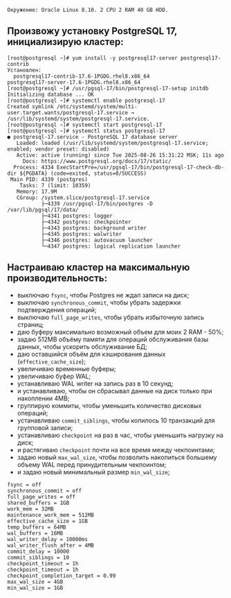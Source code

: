 ```
Окружение: Oracle Linux 8.10. 2 CPU 2 RAM 40 GB HDD.
```
## Произвожу установку PostgreSQL 17, инициализирую кластер: 
```
[root@postgresql ~]# yum install -y postgresql17-server postgresql17-contrib
Установлен:
  postgresql17-contrib-17.6-1PGDG.rhel8.x86_64                                   postgresql17-server-17.6-1PGDG.rhel8.x86_64
[root@postgresql ~]# /usr/pgsql-17/bin/postgresql-17-setup initdb
Initializing database ... OK
[root@postgresql ~]# systemctl enable postgresql-17
Created symlink /etc/systemd/system/multi-user.target.wants/postgresql-17.service → /usr/lib/systemd/system/postgresql-17.service.
[root@postgresql ~]# systemctl start postgresql-17
[root@postgresql ~]# systemctl status postgresql-17
● postgresql-17.service - PostgreSQL 17 database server
   Loaded: loaded (/usr/lib/systemd/system/postgresql-17.service; enabled; vendor preset: disabled)
   Active: active (running) since Tue 2025-08-26 15:31:22 MSK; 11s ago
     Docs: https://www.postgresql.org/docs/17/static/
  Process: 4334 ExecStartPre=/usr/pgsql-17/bin/postgresql-17-check-db-dir ${PGDATA} (code=exited, status=0/SUCCESS)
 Main PID: 4339 (postgres)
    Tasks: 7 (limit: 10359)
   Memory: 17.9M
   CGroup: /system.slice/postgresql-17.service
           ├─4339 /usr/pgsql-17/bin/postgres -D /var/lib/pgsql/17/data/
           ├─4341 postgres: logger
           ├─4342 postgres: checkpointer
           ├─4343 postgres: background writer
           ├─4345 postgres: walwriter
           ├─4346 postgres: autovacuum launcher
           └─4347 postgres: logical replication launcher
```
## Настраиваю кластер на максимальную производительность: 
- выключаю `fsync`, чтобы Postgres не ждал записи на диск;
- выключаю `synchronous_commit`, чтобы убрать задержки подтверждения операций;
- выключаю `full_page_writes`, чтобы убрать избыточную запись страниц;
- даю буферу максимально возможный объем для моих 2 RAM - 50%;
- задаю 512MB объёму памяти для операций обслуживания базы данных, чтобы ускорить обслуживание БД;
- даю оставшийся объём для кэширования данных (`effective_cache_size`);
- увеличиваю временные буферы;
- увеличиваю буфер WAL;
- устанавливаю WAL writer на запись раз в 10 секунд;
- и устанавливаю, чтобы он сбрасывал данные на диск только при накоплении 4MB;
- группирую коммиты, чтобы уменьшить количество дисковых операций;
- устанавливаю `commit_siblings`, чтобы копилось 10 транзакций для групповой записи;
- устанавливаю `checkpoint` на раз в час, чтобы уменьшить нагрузку на диск;
- и растягиваю `checkpoint` почти на все время между чекпоинтами;
- задаю новый `max_wal_size`, чтобы позволить накопиться большему объему WAL перед принудительным чекпоинтом;
- и задаю новый минимальный размер `min_wal_size`;

```
fsync = off
synchronous_commit = off
full_page_writes = off
shared_buffers = 1GB
work_mem = 32MB
maintenance_work_mem = 512MB
effective_cache_size = 1GB
temp_buffers = 64MB
wal_buffers = 16MB
wal_writer_delay = 10000ms
wal_writer_flush_after = 4MB
commit_delay = 10000
commit_siblings = 10
checkpoint_timeout = 1h
checkpoint_timeout = 1h
checkpoint_completion_target = 0.99
max_wal_size = 4GB
min_wal_size = 1GB
```
